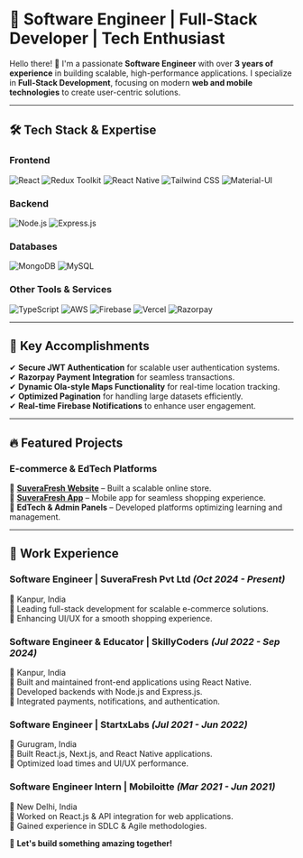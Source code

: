 # 🚀 Software Engineer | Full-Stack Developer | Tech Enthusiast

Hello there! 👋 I'm a passionate **Software Engineer** with over **3 years of experience** in building scalable, high-performance applications. I specialize in **Full-Stack Development**, focusing on modern **web and mobile technologies** to create user-centric solutions.

---

## 🛠 Tech Stack & Expertise

### **Frontend**  
![React](https://img.shields.io/badge/React-20232A?style=for-the-badge&logo=react&logoColor=61DAFB)
![Redux Toolkit](https://img.shields.io/badge/Redux_Toolkit-764ABC?style=for-the-badge&logo=redux&logoColor=white)
![React Native](https://img.shields.io/badge/React_Native-61DAFB?style=for-the-badge&logo=react&logoColor=black)
![Tailwind CSS](https://img.shields.io/badge/Tailwind_CSS-38B2AC?style=for-the-badge&logo=tailwind-css&logoColor=white)
![Material-UI](https://img.shields.io/badge/Material_UI-007FFF?style=for-the-badge&logo=mui&logoColor=white)

### **Backend**  
![Node.js](https://img.shields.io/badge/Node.js-43853D?style=for-the-badge&logo=node.js&logoColor=white)
![Express.js](https://img.shields.io/badge/Express.js-000000?style=for-the-badge&logo=express&logoColor=white)

### **Databases**  
![MongoDB](https://img.shields.io/badge/MongoDB-4EA94B?style=for-the-badge&logo=mongodb&logoColor=white)
![MySQL](https://img.shields.io/badge/MySQL-4479A1?style=for-the-badge&logo=mysql&logoColor=white)

### **Other Tools & Services**  
![TypeScript](https://img.shields.io/badge/TypeScript-3178C6?style=for-the-badge&logo=typescript&logoColor=white)
![AWS](https://img.shields.io/badge/AWS-232F3E?style=for-the-badge&logo=amazon-aws&logoColor=white)
![Firebase](https://img.shields.io/badge/Firebase-FFCA28?style=for-the-badge&logo=firebase&logoColor=black)
![Vercel](https://img.shields.io/badge/Vercel-000000?style=for-the-badge&logo=vercel&logoColor=white)
![Razorpay](https://img.shields.io/badge/Razorpay-002970?style=for-the-badge&logo=razorpay&logoColor=white)

---

## 📌 Key Accomplishments

✔ **Secure JWT Authentication** for scalable user authentication systems.  
✔ **Razorpay Payment Integration** for seamless transactions.  
✔ **Dynamic Ola-style Maps Functionality** for real-time location tracking.  
✔ **Optimized Pagination** for handling large datasets efficiently.  
✔ **Real-time Firebase Notifications** to enhance user engagement.  

---

## 🔥 Featured Projects

### **E-commerce & EdTech Platforms**
📌 **[SuveraFresh Website](https://www.suverafresh.com)** – Built a scalable online store.  
📌 **[SuveraFresh App](https://play.google.com/store/apps/details?id=com.suverafresh)** – Mobile app for seamless shopping experience.  
📌 **EdTech & Admin Panels** – Developed platforms optimizing learning and management.

---

## 💼 Work Experience

### **Software Engineer | SuveraFresh Pvt Ltd** _(Oct 2024 - Present)_
📍 Kanpur, India  
🔹 Leading full-stack development for scalable e-commerce solutions.  
🔹 Enhancing UI/UX for a smooth shopping experience.

### **Software Engineer & Educator | SkillyCoders** _(Jul 2022 - Sep 2024)_
📍 Kanpur, India  
🔹 Built and maintained front-end applications using React Native.  
🔹 Developed backends with Node.js and Express.js.  
🔹 Integrated payments, notifications, and authentication.

### **Software Engineer | StartxLabs** _(Jul 2021 - Jun 2022)_
📍 Gurugram, India  
🔹 Built React.js, Next.js, and React Native applications.  
🔹 Optimized load times and UI/UX performance.

### **Software Engineer Intern | Mobiloitte** _(Mar 2021 - Jun 2021)_
📍 New Delhi, India  
🔹 Worked on React.js & API integration for web applications.  
🔹 Gained experience in SDLC & Agile methodologies.

🚀 **Let's build something amazing together!**

